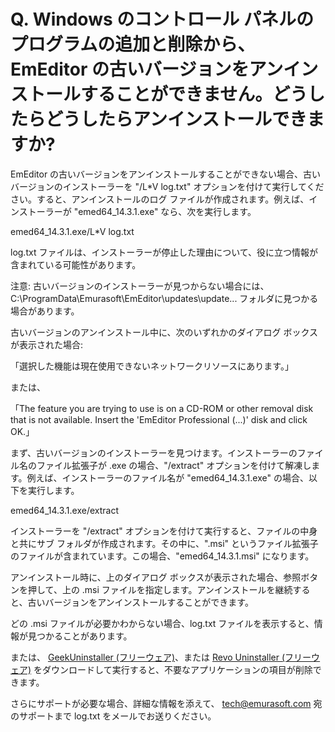 # Q. Windows のコントロール パネルのプログラムの追加と削除から、EmEditor の古いバージョンをアンインストールすることができません。どうしたらどうしたらアンインストールできますか?

EmEditor の古いバージョンをアンインストールすることができない場合、古いバージョンのインストーラーを "/L\*V log.txt" オプションを付けて実行してください。すると、アンインストールのログ ファイルが作成されます。例えば、インストーラーが "emed64\_14.3.1.exe" なら、次を実行します。

emed64\_14.3.1.exe/L\*V log.txt

log.txt ファイルは、インストーラーが停止した理由について、役に立つ情報が含まれている可能性があります。

注意: 古いバージョンのインストーラーが見つからない場合には、C:\\ProgramData\\Emurasoft\\EmEditor\\updates\\update... フォルダに見つかる場合があります。

古いバージョンのアンインストール中に、次のいずれかのダイアログ ボックスが表示された場合:

「選択した機能は現在使用できないネットワークリソースにあります。」

または、

「The feature you are trying to use is on a CD-ROM or other removal disk that is not available. Insert the 'EmEditor Professional (...)' disk and click OK.」

まず、古いバージョンのインストーラーを見つけます。インストーラーのファイル名のファイル拡張子が .exe の場合、"/extract" オプションを付けて解凍します。例えば、インストーラーのファイル名が "emed64\_14.3.1.exe" の場合、以下を実行します。

emed64\_14.3.1.exe/extract

インストーラーを "/extract" オプションを付けて実行すると、ファイルの中身と共にサブ フォルダが作成されます。その中に、".msi" というファイル拡張子のファイルが含まれています。この場合、"emed64\_14.3.1.msi" になります。

アンインストール時に、上のダイアログ ボックスが表示された場合、参照ボタンを押して、上の .msi ファイルを指定します。アンインストールを継続すると、古いバージョンをアンインストールすることができます。

どの .msi ファイルが必要かわからない場合、log.txt ファイルを表示すると、情報が見つかることがあります。

または、 [GeekUninstaller (フリーウェア)](http://www.geekuninstaller.com/)、または [Revo Uninstaller (フリーウェア)](http://www.revouninstaller.com/revo_uninstaller_free_download.html) をダウンロードして実行すると、不要なアプリケーションの項目が削除できます。

さらにサポートが必要な場合、詳細な情報を添えて、 [tech@emurasoft.com](mailto:tech@emurasoft.com) 宛のサポートまで log.txt をメールでお送りください。
